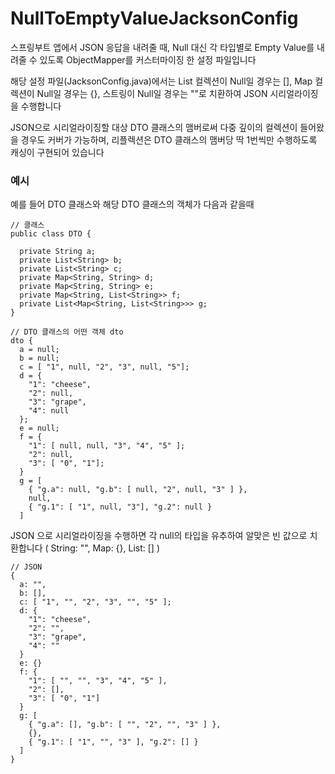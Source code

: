 # NullToEmptyValueJacksonConfig

스프링부트 앱에서 JSON 응답을 내려줄 때, Null 대신 각 타입별로 Empty Value를 내려줄 수 있도록 ObjectMapper를 커스터마이징 한 설정 파일입니다

해당 설정 파일(JacksonConfig.java)에서는 List 컬렉션이 Null일 경우는 [], Map 컬렉션이 Null일 경우는 {}, 스트링이 Null일 경우는 ""로 치환하여 JSON 시리얼라이징을 수행합니다

JSON으로 시리얼라이징할 대상 DTO 클래스의 맴버로써 다중 깊이의 컬렉션이 들어왔을 경우도 커버가 가능하며, 리플렉션은 DTO 클래스의 맴버당 딱 1번씩만 수행하도록 캐싱이 구현되어 있습니다

### 예시

예를 들어 DTO 클래스와 해당 DTO 클래스의 객체가 다음과 같을때

```
// 클래스
public class DTO {

  private String a;
  private List<String> b;
  private List<String> c;
  private Map<String, String> d;
  private Map<String, String> e;
  private Map<String, List<String>> f;
  private List<Map<String, List<String>>> g;
}

// DTO 클래스의 어떤 객체 dto
dto {
  a = null;
  b = null;
  c = [ "1", null, "2", "3", null, "5"];
  d = {
    "1": "cheese",
    "2": null,
    "3": "grape",
    "4": null
  };
  e = null;
  f = {
    "1": [ null, null, "3", "4", "5" ];
    "2": null,
    "3": [ "0", "1"];
  }
  g = [
    { "g.a": null, "g.b": [ null, "2", null, "3" ] },
    null,
    { "g.1": [ "1", null, "3"], "g.2": null }
  ]
```

JSON 으로 시리얼라이징을 수행하면 각 null의 타입을 유추하여 알맞은 빈 값으로 치환합니다 ( String: "", Map: {}, List: [] )
```
// JSON
{
  a: "",
  b: [],
  c: [ "1", "", "2", "3", "", "5" ];
  d: {
    "1": "cheese",
    "2": "",
    "3": "grape",
    "4": ""
  }
  e: {}
  f: {
    "1": [ "", "", "3", "4", "5" ],
    "2": [],
    "3": [ "0", "1"]
  }
  g: [
    { "g.a": [], "g.b": [ "", "2", "", "3" ] },
    {},
    { "g.1": [ "1", "", "3" ], "g.2": [] }
  ]
}
```

